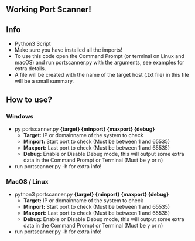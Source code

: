 ## Working Port Scanner!

## Info
- Python3 Script
- Make sure you have installed all the imports!
- To use this code open the Command Prompt (or terminal on Linux and macOS) and run portscanner.py with the arguments, see examples for extra details.
- A file will be created with the name of the target host (.txt file) in this file will be a small summary.

## How to use?
### Windows
- py portscanner.py **{target} {minport} {maxport} {debug}**
    - **Target:** IP or domainname of the system to check
    - **Minport:** Start port to check (Must be between 1 and 65535)
    - **Maxport:** Last port to check (Must be between 1 and 65535)
    - **Debug:** Enable or Disable Debug mode, this will output some extra data in the Command Prompt or Terminal (Must be y or n)
- run portscanner.py -h for extra info!

### MacOS / Linux
- python3 portscanner.py **{target} {minport} {maxport} {debug}**
    - **Target:** IP or domainname of the system to check
    - **Minport:** Start port to check (Must be between 1 and 65535)
    - **Maxport:** Last port to check (Must be between 1 and 65535)
    - **Debug:** Enable or Disable Debug mode, this will output some extra data in the Command Prompt or Terminal (Must be y or n)
- run portscanner.py -h for extra info!
